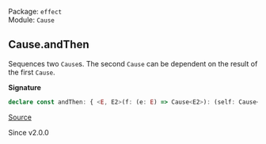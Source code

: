 Package: `effect`<br />
Module: `Cause`<br />

## Cause.andThen

Sequences two `Cause`s. The second `Cause` can be dependent on the result of
the first `Cause`.

**Signature**

```ts
declare const andThen: { <E, E2>(f: (e: E) => Cause<E2>): (self: Cause<E>) => Cause<E2>; <E2>(f: Cause<E2>): <E>(self: Cause<E>) => Cause<E2>; <E, E2>(self: Cause<E>, f: (e: E) => Cause<E2>): Cause<E2>; <E, E2>(self: Cause<E>, f: Cause<E2>): Cause<E2>; }
```

[Source](https://github.com/Effect-TS/effect/tree/main/packages/effect/src/Cause.ts#L1048)

Since v2.0.0